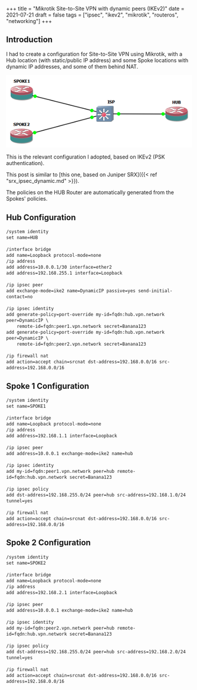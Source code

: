 +++
title = "Mikrotik Site-to-Site VPN with dynamic peers (IKEv2)"
date = 2021-07-21
draft = false
tags = ["ipsec", "ikev2", "mikrotik", "routeros", "networking"]
+++

## Introduction

I had to create a configuration for Site-to-Site VPN using Mikrotik, with a Hub location (with static/public IP address) and some Spoke locations with dynamic IP addresses, and some of them behind NAT.

![Topology](topology.png#mid)

This is the relevant configuration I adopted, based on IKEv2 (PSK authentication).

This post is similar to [this one, based on Juniper SRX]({{< ref "srx_ipsec_dynamic.md" >}}).

The policies on the HUB Router are automatically generated from the Spokes' policies.

## Hub Configuration

```
/system identity
set name=HUB

/interface bridge
add name=Loopback protocol-mode=none
/ip address
add address=10.0.0.1/30 interface=ether2
add address=192.168.255.1 interface=Loopback

/ip ipsec peer
add exchange-mode=ike2 name=DynamicIP passive=yes send-initial-contact=no

/ip ipsec identity
add generate-policy=port-override my-id=fqdn:hub.vpn.network peer=DynamicIP \
    remote-id=fqdn:peer1.vpn.network secret=Banana123
add generate-policy=port-override my-id=fqdn:hub.vpn.network peer=DynamicIP \
    remote-id=fqdn:peer2.vpn.network secret=Banana123

/ip firewall nat
add action=accept chain=srcnat dst-address=192.168.0.0/16 src-address=192.168.0.0/16
```

## Spoke 1 Configuration

```
/system identity
set name=SPOKE1

/interface bridge
add name=Loopback protocol-mode=none
/ip address
add address=192.168.1.1 interface=Loopback

/ip ipsec peer
add address=10.0.0.1 exchange-mode=ike2 name=hub

/ip ipsec identity
add my-id=fqdn:peer1.vpn.network peer=hub remote-id=fqdn:hub.vpn.network secret=Banana123

/ip ipsec policy
add dst-address=192.168.255.0/24 peer=hub src-address=192.168.1.0/24 tunnel=yes

/ip firewall nat
add action=accept chain=srcnat dst-address=192.168.0.0/16 src-address=192.168.0.0/16
```

## Spoke 2 Configuration

```
/system identity
set name=SPOKE2

/interface bridge
add name=Loopback protocol-mode=none
/ip address
add address=192.168.2.1 interface=Loopback

/ip ipsec peer
add address=10.0.0.1 exchange-mode=ike2 name=hub

/ip ipsec identity
add my-id=fqdn:peer2.vpn.network peer=hub remote-id=fqdn:hub.vpn.network secret=Banana123

/ip ipsec policy
add dst-address=192.168.255.0/24 peer=hub src-address=192.168.2.0/24 tunnel=yes

/ip firewall nat
add action=accept chain=srcnat dst-address=192.168.0.0/16 src-address=192.168.0.0/16
```